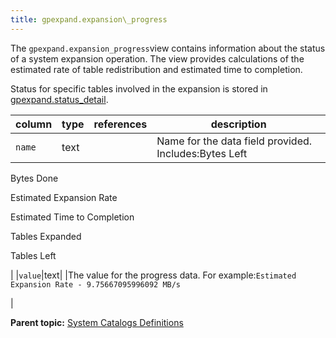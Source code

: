 ```yaml
---
title: gpexpand.expansion\_progress 
---
```


The `gpexpand.expansion_progress`view contains information about the status of a system expansion operation. The view provides calculations of the estimated rate of table redistribution and estimated time to completion.

Status for specific tables involved in the expansion is stored in [gpexpand.status\_detail](gp_expansion_tables.html).

|column|type|references|description|
|------|----|----------|-----------|
|`name`|text| |Name for the data field provided. Includes:Bytes Left

Bytes Done

Estimated Expansion Rate

Estimated Time to Completion

Tables Expanded

Tables Left

|
|`value`|text| |The value for the progress data. For example:`Estimated Expansion Rate - 9.75667095996092 MB/s`

|

**Parent topic:** [System Catalogs Definitions](../system_catalogs/catalog_ref-html.html)

